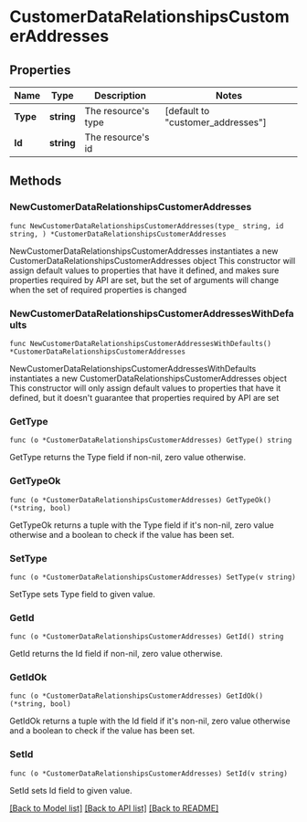 # CustomerDataRelationshipsCustomerAddresses

## Properties

Name | Type | Description | Notes
------------ | ------------- | ------------- | -------------
**Type** | **string** | The resource&#39;s type | [default to "customer_addresses"]
**Id** | **string** | The resource&#39;s id | 

## Methods

### NewCustomerDataRelationshipsCustomerAddresses

`func NewCustomerDataRelationshipsCustomerAddresses(type_ string, id string, ) *CustomerDataRelationshipsCustomerAddresses`

NewCustomerDataRelationshipsCustomerAddresses instantiates a new CustomerDataRelationshipsCustomerAddresses object
This constructor will assign default values to properties that have it defined,
and makes sure properties required by API are set, but the set of arguments
will change when the set of required properties is changed

### NewCustomerDataRelationshipsCustomerAddressesWithDefaults

`func NewCustomerDataRelationshipsCustomerAddressesWithDefaults() *CustomerDataRelationshipsCustomerAddresses`

NewCustomerDataRelationshipsCustomerAddressesWithDefaults instantiates a new CustomerDataRelationshipsCustomerAddresses object
This constructor will only assign default values to properties that have it defined,
but it doesn't guarantee that properties required by API are set

### GetType

`func (o *CustomerDataRelationshipsCustomerAddresses) GetType() string`

GetType returns the Type field if non-nil, zero value otherwise.

### GetTypeOk

`func (o *CustomerDataRelationshipsCustomerAddresses) GetTypeOk() (*string, bool)`

GetTypeOk returns a tuple with the Type field if it's non-nil, zero value otherwise
and a boolean to check if the value has been set.

### SetType

`func (o *CustomerDataRelationshipsCustomerAddresses) SetType(v string)`

SetType sets Type field to given value.


### GetId

`func (o *CustomerDataRelationshipsCustomerAddresses) GetId() string`

GetId returns the Id field if non-nil, zero value otherwise.

### GetIdOk

`func (o *CustomerDataRelationshipsCustomerAddresses) GetIdOk() (*string, bool)`

GetIdOk returns a tuple with the Id field if it's non-nil, zero value otherwise
and a boolean to check if the value has been set.

### SetId

`func (o *CustomerDataRelationshipsCustomerAddresses) SetId(v string)`

SetId sets Id field to given value.



[[Back to Model list]](../README.md#documentation-for-models) [[Back to API list]](../README.md#documentation-for-api-endpoints) [[Back to README]](../README.md)


